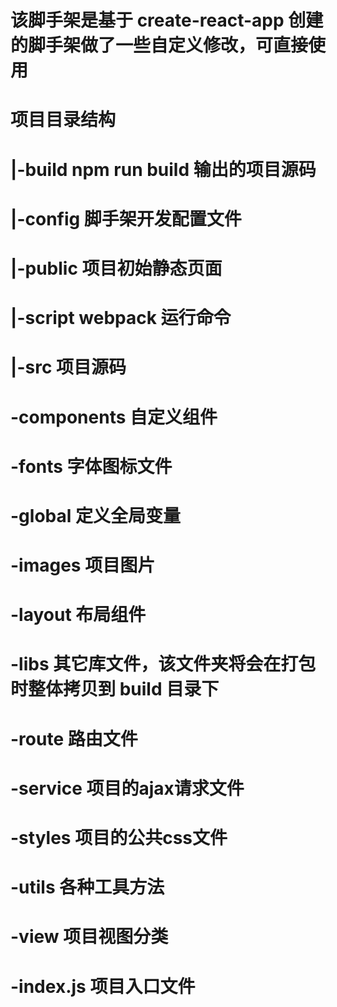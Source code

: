 # 该脚手架是基于 create-react-app 创建的脚手架做了一些自定义修改，可直接使用

# 项目目录结构

# |-build   npm run build 输出的项目源码
# |-config  脚手架开发配置文件
# |-public  项目初始静态页面
# |-script  webpack 运行命令
# |-src     项目源码
#   -components 自定义组件
#   -fonts 字体图标文件
#   -global 定义全局变量
#   -images 项目图片
#   -layout 布局组件
#   -libs 其它库文件，该文件夹将会在打包时整体拷贝到 build 目录下
#   -route 路由文件
#   -service 项目的ajax请求文件
#   -styles 项目的公共css文件
#   -utils 各种工具方法
#   -view 项目视图分类
#   -index.js 项目入口文件